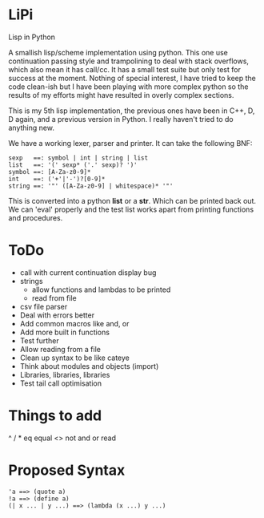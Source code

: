 LiPi
====

Lisp in Python

A smallish lisp/scheme implementation using python. This one use continuation passing style and trampolining to deal with stack overflows, which also mean it has call/cc. It has a small test suite but only test for success at the moment. Nothing of special interest, I have tried to keep the code clean-ish but I have been playing with more complex python so the results of my efforts might have resulted in overly complex sections. 

This is my 5th lisp implementation, the previous ones have been in C++, D, D again, and a previous version in Python. I really haven't tried to do anything new. 

We have a working lexer, parser and printer. It can take the following BNF:
   
    sexp   ==: symbol | int | string | list
    list   ==: '(' sexp* ('.' sexp)? ')'
    symbol ==: [A-Za-z0-9]*
    int    ==: ('+'|'-')?[0-9]*
    string ==: '"' ([A-Za-z0-9] | whitespace)* '"'

This is converted into a python **list** or a **str**. Which can be printed back out. We can 'eval' properly and the test list works apart from printing functions and procedures. 

ToDo
====

  - call with current continuation display bug
  - strings
    + allow functions and lambdas to be printed
    + read from file
  - csv file parser
  - Deal with errors better
  - Add common macros like and, or
  - Add more built in functions
  - Test further
  - Allow reading from a file
  - Clean up syntax to be like cateye
  - Think about modules and objects (import)
  - Libraries, libraries, libraries
  - Test tail call optimisation


Things to add
==============

^ / * eq equal <> not and or read 

Proposed Syntax
===============

    'a ==> (quote a)
    !a ==> (define a)
    (| x ... | y ...) ==> (lambda (x ...) y ...)

